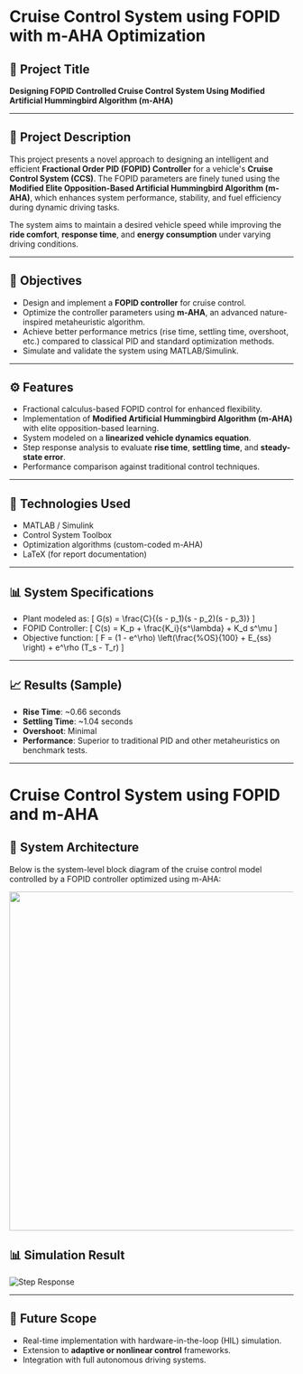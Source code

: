 
# Cruise Control System using FOPID with m-AHA Optimization

## 🚗 Project Title
**Designing FOPID Controlled Cruise Control System Using Modified Artificial Hummingbird Algorithm (m-AHA)**

---

## 📝 Project Description

This project presents a novel approach to designing an intelligent and efficient **Fractional Order PID (FOPID) Controller** for a vehicle's **Cruise Control System (CCS)**. The FOPID parameters are finely tuned using the **Modified Elite Opposition-Based Artificial Hummingbird Algorithm (m-AHA)**, which enhances system performance, stability, and fuel efficiency during dynamic driving tasks.

The system aims to maintain a desired vehicle speed while improving the **ride comfort**, **response time**, and **energy consumption** under varying driving conditions.

---

## 🎯 Objectives

- Design and implement a **FOPID controller** for cruise control.
- Optimize the controller parameters using **m-AHA**, an advanced nature-inspired metaheuristic algorithm.
- Achieve better performance metrics (rise time, settling time, overshoot, etc.) compared to classical PID and standard optimization methods.
- Simulate and validate the system using MATLAB/Simulink.

---

## ⚙️ Features

- Fractional calculus-based FOPID control for enhanced flexibility.
- Implementation of **Modified Artificial Hummingbird Algorithm (m-AHA)** with elite opposition-based learning.
- System modeled on a **linearized vehicle dynamics equation**.
- Step response analysis to evaluate **rise time**, **settling time**, and **steady-state error**.
- Performance comparison against traditional control techniques.

---

## 🧠 Technologies Used

- MATLAB / Simulink
- Control System Toolbox
- Optimization algorithms (custom-coded m-AHA) 
- LaTeX (for report documentation)

---

## 📊 System Specifications

- Plant modeled as:
  \[
  G(s) = \frac{C}{(s - p_1)(s - p_2)(s - p_3)}
  \]
- FOPID Controller:
  \[
  C(s) = K_p + \frac{K_i}{s^\lambda} + K_d s^\mu
  \]
- Objective function:
  \[
  F = (1 - e^\rho) \left(\frac{\%OS}{100} + E_{ss} \right) + e^\rho (T_s - T_r)
  \]

---

## 📈 Results (Sample)

- **Rise Time**: ~0.66 seconds  
- **Settling Time**: ~1.04 seconds  
- **Overshoot**: Minimal  
- **Performance**: Superior to traditional PID and other metaheuristics on benchmark tests.

---
# Cruise Control System using FOPID and m-AHA

## 🧠 System Architecture

Below is the system-level block diagram of the cruise control model controlled by a FOPID controller optimized using m-AHA:

<p align="center">
  <img src="Images/fopid_diagram.png" width="600"/>
</p>

## 📊 Simulation Result

![Step Response](Results/step_response.png)

---

## 📌 Future Scope

- Real-time implementation with hardware-in-the-loop (HIL) simulation.
- Extension to **adaptive or nonlinear control** frameworks.
- Integration with full autonomous driving systems.
